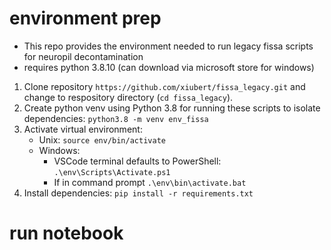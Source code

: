 # environment prep
- This repo provides the environment needed to run legacy fissa scripts for neuropil decontamination
- requires python 3.8.10 (can download via microsoft store for windows)
1. Clone repository `https://github.com/xiubert/fissa_legacy.git` and change to respository directory (`cd fissa_legacy`).
2. Create python venv using Python 3.8 for running these scripts to isolate dependencies: `python3.8 -m venv env_fissa`
3. Activate virtual environment:
    - Unix: `source env/bin/activate`
    - Windows: 
        - VSCode terminal defaults to PowerShell: `.\env\Scripts\Activate.ps1`
        - If in command prompt `.\env\bin\activate.bat`
4. Install dependencies: `pip install -r requirements.txt`

# run notebook